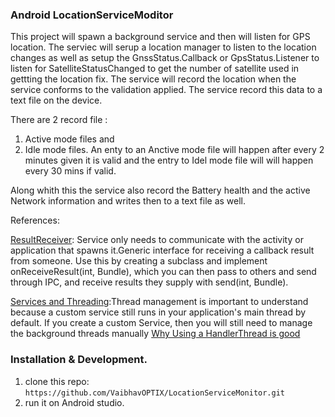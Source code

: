 ### Android LocationServiceModitor

This project will spawn a background service and then will listen for GPS location. The serviec will serup a location manager to listen to the location changes as well as setup the GnssStatus.Callback or GpsStatus.Listener to listen for SatelliteStatusChanged to get the number of satellite used in gettting the location fix.
The service will record the location when the service conforms to the validation applied. The service record this data to a text file on the device.

There are 2 record file :
1. Active mode files and 
2. Idle mode files. 
An enty to an Anctive mode file will happen after every 2 minutes given it is valid and the entry to Idel mode file will will happen every 30 mins if valid.

Along whith this the service also record the Battery health and the active Network information and writes then to a text file as well.



References: 

[ResultReceiver](https://guides.codepath.com/android/Starting-Background-Services#communicating-with-a-resultreceiver): Service
only needs to communicate with the activity or application that spawns it.Generic interface for receiving a callback result 
from someone. Use this by creating a subclass and implement onReceiveResult(int, Bundle), which you can then pass to others 
and send through IPC, and receive results they supply with send(int, Bundle).

[Services and Threading](https://guides.codepath.com/android/Managing-Threads-and-Custom-Services#executing-runnables-on-handlerthread):Thread management is important to understand because a custom service still runs in your application's main thread by default. If you create a custom Service, then you will still need to manage the background threads manually
[Why Using a HandlerThread is good](https://medium.com/@ali.muzaffar/handlerthreads-and-why-you-should-be-using-them-in-your-android-apps-dc8bf1540341)

### Installation & Development. 
1. clone this repo: `https://github.com/VaibhavOPTIX/LocationServiceMonitor.git`
2. run it on Android studio.
